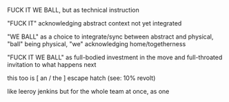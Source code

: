 FUCK IT WE BALL, but as technical instruction

"FUCK IT" acknowledging abstract context not yet integrated

"WE BALL" as a choice to integrate/sync between abstract and physical, "ball" being physical, "we" acknowledging home/togetherness

"FUCK IT WE BALL" as full-bodied investment in the move and full-throated invitation to what happens next

this too is [ an / the ] escape hatch (see: 10% revolt)

like leeroy jenkins but for the whole team at once, as one
